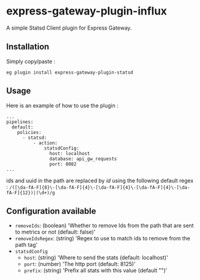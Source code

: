 # express-gateway-plugin-influx
A simple Statsd Client plugin for Express Gateway.

## Installation

Simply copy/paste :

`eg plugin install express-gateway-plugin-statsd`

## Usage

Here is an example of how to use the plugin :

```
...
pipelines:
  default:
    policies:
      - statsd:
          - action:
              statsdConfig:
                host: localhost
                database: api_gw_requests
                port: 8082
...
```

ids and uuid in the path are replaced by _id_ using the following default regex :
`/([\da-fA-F]{8}\-[\da-fA-F]{4}\-[\da-fA-F]{4}\-[\da-fA-F]{4}\-[\da-fA-F]{12})|(\d+)/g`

## Configuration available

- `removeIds`: (boolean) 'Whether to remove Ids from the path that are sent to metrics or not (default: false)'
- `removeIdsRegex`: (string) 'Regex to use to match ids to remove from the path tag'
- `statsdConfig`
    - `host`: (string) 'Where to send the stats (default: localhost)'
    - `port`: (number) 'The http port (default: 8125)'
    - `prefix`: (string) 'Prefix all stats with this value (default "")'

